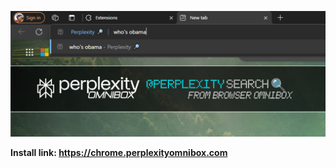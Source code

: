 [![](../assets/images/tiles/marquee/edge/tile1400x560.png)](https://chrome.perplexityomnibox.com)

**Install link: https://chrome.perplexityomnibox.com**
